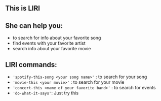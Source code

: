 ## This is **LIRI**
## She can help you: 
* to search for info about your favorite song
* find events with your favorite artist
* search info about your favorite movie
## **LIRI** commands: 
* ```'spotify-this-song <your song name>'``` : to search for your song
* ```'movie-this <your movie>'``` : to search for your movie
* ```'concert-this <name of your favorite band>'``` : to search for events  
* ````'do-what-it-says'````: Just try this
